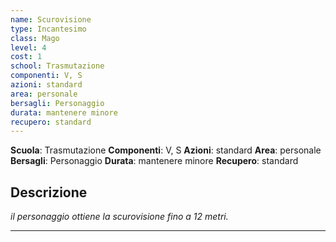 ```yaml
---
name: Scurovisione
type: Incantesimo
class: Mago
level: 4
cost: 1
school: Trasmutazione
componenti: V, S
azioni: standard
area: personale
bersagli: Personaggio
durata: mantenere minore
recupero: standard
---
```

**Scuola**: Trasmutazione
**Componenti**: V, S
**Azioni**: standard
**Area**: personale
**Bersagli**: Personaggio
**Durata**: mantenere minore
**Recupero**: standard

**Descrizione**
-

*il personaggio ottiene la scurovisione fino a 12 metri.*

---